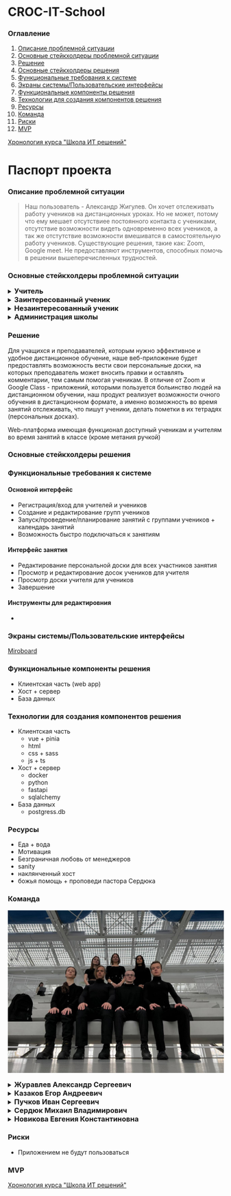 # CROC-IT-School

### Оглавление
1. [Описание проблемной ситуации](#описание-проблемной-ситуации)
2. [Основные стейкхолдеры проблемной ситуации](#основные-стейкхолдеры-проблемной-ситуации)
3. [Решение](#решение)
4. [Основные стейкхолдеры решения](#основные-стейкхолдеры-решения)
5. [Функциональные требования к системе](#функциональные-требования-к-системе)
6. [Экраны системы/Пользовательские интерфейсы](#экраны-системыпользовательские-интерфейсы)
7. [Функциональные компоненты решения](#функциональные-компоненты-решения)
8. [Технологии для создания компонентов решения](#технологии-для-создания-компонентов-решения)
9. [Ресурсы](#ресурсы)
10. [Команда](#команда)
11. [Риски](#риски)
12. [MVP](#mvp)

[Хронология курса "Школа ИТ решений"](CROC_Chronology.md)

# Паспорт проекта

### Описание проблемной ситуации
> Наш пользователь - Александр Жигулев. Он
хочет отслеживать работу учеников на дистанционных уроках.
Но не может, потому что ему мешает отсутствиее постоянного контакта с учениками, отсутствие возможности видеть одновременно всех учеников, а так же отстутствие возможности вмешиватся в самостоятельную работу учеников.
Существующие решения, такие как: Zoom, Google meet. Не предоставляют инструментов, способных помочь в решении вышеперечисленных трудностей.  

### Основные стейкхолдеры проблемной ситуации

<details><summary><h3 style="display:inline">Учитель</h3></summary>
    
</details>
<details><summary><h3 style="display:inline">Заинтересованный ученик</h3></summary>

</details>
<details><summary><h3 style="display:inline">Незаинтересованный ученик</h3></summary>

</details>
<details><summary><h3 style="display:inline">Администрация школы</h3></summary>  

</details>

### Решение
Для учащихся и преподавателей, которым нужно эффективное и удобное дистанционное обучение, наше веб-приложение будет предоставлять возможность вести свои персональные доски, на которых преподаватель может вносить правки и оставлять комментарии, тем самым помогая ученикам. В отличие от Zoom и Google Class - приложений, которыми пользуется больинство людей на дистанционном обучении, наш продукт реализует возможности очного обучения в дистанционном формате, а именно возможность во время занятий отслеживать, что пишут ученики, делать пометки в их тетрадях (персональных досках).

Web-платформа имеющая функционал доступный ученикам и учителям во время занятий в классе (кроме метания ручкой)
### Основные стейкхолдеры решения
### Функциональные требования к системе
#### Основной интерфейс 
- Регистрация/вход для учителей и учеников
- Создание и редактирование групп учеников
- Запуск/проведение/планирование занятий с группами учеников + календарь занятий
- Возможность быстро подключаться к занятиям
#### Интерфейс занятия
- Редактирование персональной доски для всех участников занятия
- Просмотр и редактирование досок учеников для учителя  
- Просмотр доски учителя для учеников
- Завершение
#### Инструменты для редактировния
-  
### Экраны системы/Пользовательские интерфейсы
[Miroboard](https://miro.com/app/board/uXjVNdDQkYo=/?share_link_id=972087828756)
### Функциональные компоненты решения
- Клиентская часть (web app)
- Хост + сервер
- База данных
### Технологии для создания компонентов решения
- Клиентская часть
    - vue + pinia
    - html
    - css + sass
    - js + ts
- Хост + сервер
    - docker
    - python
    - fastapi
    - sqlalchemy
- База данных
    - postgress.db
### Ресурсы
- Еда + вода 
- Мотивация 
- Безграничная любовь от менеджеров 
- sanity
- наклянченный хост
- божья помощь + проповеди пастора Сердюка
### Команда
![Командное фото](/files/project_passport/team/team_photo.jpeg)

<details><summary><h3 style="display:inline">Журавлев Александр Сергеевич</h3></summary>

**Тимлид, разработчик**   

</details>
<details><summary><h3 style="display:inline">Казаков Егор Андреевич</h3></summary>

**ПМ, разработчик**
</details>
<details><summary><h3 style="display:inline">Пучков Иван Сергеевич</h3></summary>

**Главный разработчик**
</details>
<details><summary><h3 style="display:inline">Сердюк Михаил Владимирович</h3></summary>

**Главный аналитик данных, разработчик**
</details>
<details><summary><h3 style="display:inline">Новикова Евгения Константиновна</h3></summary>

**Разработчик, аналитик данных**
</details>

### Риски
- Приложением не будут пользоваться
### MVP



[Хронология курса "Школа ИТ решений"](CROC_Chronology.md)